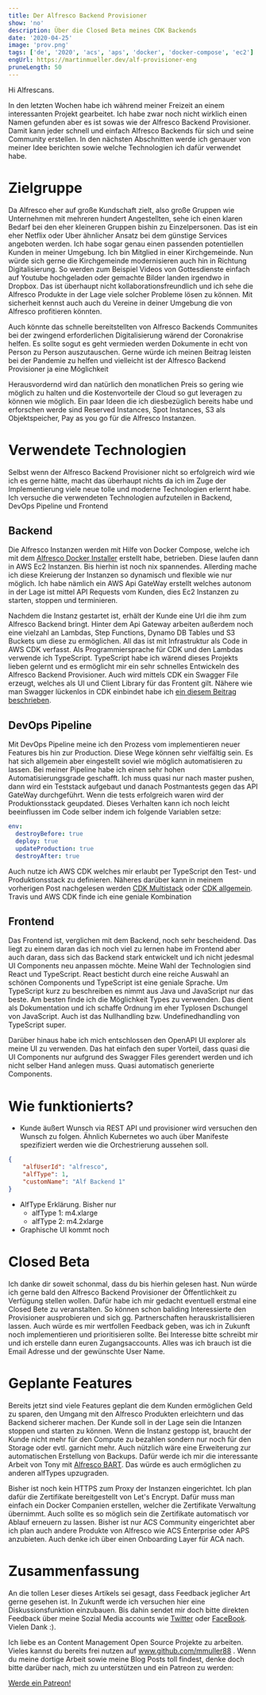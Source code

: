 ```yaml
---
title: Der Alfresco Backend Provisioner
show: 'no'
description: Über die Closed Beta meines CDK Backends
date: '2020-04-25'
image: 'prov.png'
tags: ['de', '2020', 'acs', 'aps', 'docker', 'docker-compose', 'ec2']
engUrl: https://martinmueller.dev/alf-provisioner-eng
pruneLength: 50
---
```


Hi Alfrescans.

In den letzten Wochen habe ich während meiner Freizeit an einem interessanten Projekt gearbeitet. Ich habe zwar noch nicht wirklich einen Namen gefunden aber es ist sowas wie der Alfresco Backend Provisioner. Damit kann jeder schnell und einfach Alfresco Backends für sich und seine Community erstellen. In den nächsten Abschnitten werde ich genauer von meiner Idee berichten sowie welche Technologien ich dafür verwendet habe.


# Zielgruppe
Da Alfresco eher auf große Kundschaft zielt, also große Gruppen wie Unternehmen mit mehreren hundert Angestellten, sehe ich einen klaren Bedarf bei den eher kleineren Gruppen bishin zu Einzelpersonen. Das ist ein eher Netflix oder Uber ähnlicher Ansatz bei dem günstige Services angeboten werden. Ich habe sogar genau einen passenden potentiellen Kunden in meiner Umgebung. Ich bin Mitglied in einer Kirchgemeinde. Nun würde sich gerne die Kirchgemeinde modernisieren auch hin in Richtung Digitalisierung. So werden zum Beispiel Videos von Gottesdienste einfach auf Youtube hochgeladen oder gemachte Bilder landen irgendwo in Dropbox. Das ist überhaupt nicht kollaborationsfreundlich und ich sehe die Alfresco Produkte in der Lage viele solcher Probleme lösen zu können. Mit sicherheit kennst auch auch du Vereine in deiner Umgebung die von Alfresco profitieren könnten.

Auch könnte das schnelle bereitstellten von Alfresco Backends Communites bei der zwingend erforderlichen Digitalisierung wärend der Coronakrise helfen. Es sollte sogut es geht vermieden werden Dokumente in echt von Person zu Person auszutauschen. Gerne würde ich meinen Beitrag leisten bei der Pandemie zu helfen und vielleicht ist der Alfresco Backend Provisioner ja eine Möglichkeit

 Herausvordernd wird dan natürlich den monatlichen Preis so gering wie möglich zu halten und die Kostenvorteile der Cloud so gut leveragen zu können wie möglich. Ein paar Ideen die ich diesbezüglich bereits habe und erforschen werde sind Reserved Instances, Spot Instances, S3 als Objektspeicher, Pay as you go für die Alfresco Instanzen.

# Verwendete Technologien
Selbst wenn der Alfresco Backend Provisioner nicht so erfolgreich wird wie ich es gerne hätte, macht das überhaupt nichts da ich im Zuge der Implementierung viele neue tolle und moderne Technologien erlernt habe. Ich versuche die verwendeten Technologien aufzuteilen in Backend, DevOps Pipeline und Frontend

## Backend
Die Alfresco Instanzen werden mit Hilfe von Docker Compose, welche ich mit dem [Alfresco Docker Installer](https://github.com/Alfresco/alfresco-docker-installer) erstellt habe, betrieben. Diese laufen dann in AWS Ec2 Instanzen. Bis hierhin ist noch nix spannendes. Allerding mache ich diese Kreierung der Instanzen so dynamisch und flexible wie nur möglich. Ich habe nämlich ein AWS Api GateWay erstellt welches autonom in der Lage ist mittel API Requests vom Kunden, dies Ec2 Instanzen zu starten, stoppen und terminieren.

Nachdem die Instanz gestartet ist, erhält der Kunde eine Url die ihm zum Alfresco Backend bringt. Hinter dem Api Gateway arbeiten außerdem noch eine vielzahl an Lambdas, Step Functions, Dynamo DB Tables und S3 Buckets um diese zu ermöglichen. All das ist mit Infrastruktur als Code in AWS CDK verfasst. Als Programmiersprache für CDK und den Lambdas verwende ich TypeScript. TypeScript habe ich wärend dieses Projekts lieben gelernt und es ermöglicht mir ein sehr schnelles Entwickeln des Alfresco Backend Provisioner. Auch wird mittels CDK ein Swagger File erzeugt, welches als UI und Client Library für das Frontent gilt. Nähere wie man Swagger lückenlos in CDK einbindet habe ich [ein diesem Beitrag beschrieben](https://martinmueller.dev/cdk-swagger).

## DevOps Pipeline
Mit DevOps Pipeline meine ich den Prozess vom implementieren neuer Features bis hin zur Production. Diese Wege können sehr vielfältig sein. Es hat sich allgemein aber eingestellt soviel wie möglich automatisieren zu lassen. Bei meiner Pipeline habe ich einen sehr hohen Automatisierungsgrade geschafft. Ich muss quasi nur nach master pushen, dann wird ein Teststack aufgebaut und danach Postmantests gegen das API GateWay durchgeführt. Wenn die tests erfolgreich waren wird der Produktionsstack geupdated. Dieses Verhalten kann ich noch leicht beeinflussen im Code selber indem ich folgende Variablen setze:

```YAML
env:
  destroyBefore: true
  deploy: true
  updateProduction: true
  destroyAfter: true
```

Auch nutze ich AWS CDK welches mir erlaubt per TypeScript den Test- und Produktionsstack zu definieren. Näheres darüber kann in meinem vorherigen Post nachgelesen werden [CDK Multistack](https://martinmueller.dev/cdk-multistack) oder [CDK allgemein](http://martinmueller.dev/cdk-example). Travis und AWS CDK finde ich eine geniale Kombination

## Frontend
Das Frontend ist, verglichen mit dem Backend, noch sehr bescheidend. Das liegt zu einem daran das ich noch viel zu lernen habe im Frontend aber auch daran, dass sich das Backend stark entwickelt und ich nicht jedesmal UI Components neu anpassen möchte. Meine Wahl der Technologien sind React und TypeScript. React besticht durch eine reiche Auswahl an schönen Components und TypeScript ist eine geniale Sprache. Um TypeScript kurz zu beschreiben es nimmt aus Java und JavaScript nur das beste. Am besten finde ich die Möglichkeit Types zu verwenden. Das dient als Dokumentation und ich schaffe Ordnung im eher Typlosen Dschungel von JavaScript. Auch ist das Nullhandling bzw. Undefinedhandling von TypeScript super.

Darüber hinaus habe ich mich entschlossen den OpenAPI UI explorer als meine UI zu verwenden. Das hat einfach den super Vorteil, dass quasi die UI Components nur aufgrund des Swagger Files gerendert werden und ich nicht selber Hand anlegen muss. Quasi automatisch generierte Components.

# Wie funktionierts?
* Kunde äußert Wunsch via REST API und provisioner wird versuchen den Wunsch zu folgen. Ähnlich Kubernetes wo auch über Manifeste spezifiziert werden wie die Orchestrierung aussehen soll.

```JSON
{
	"alfUserId": "alfresco",
	"alfType": 1,
	"customName": "Alf Backend 1"
}
```

* AlfType Erklärung. Bisher nur
  - alfType 1: m4.xlarge 
  - alfType 2: m4.2xlarge
* Graphische UI kommt noch

# Closed Beta
Ich danke dir soweit schonmal, dass du bis hierhin gelesen hast. Nun würde ich gerne bald den Alfresco Backend Provisioner der Öffentlichkeit zu Verfügung stellen wollen. Dafür habe ich mir gedacht eventuell erstmal eine Closed Bete zu veranstalten. So können schon baliding Interessierte den Provisioner ausprobieren und sich gg. Partnerschaften herauskristallisieren lassen. Auch würde es mir wertfollen Feedback geben, was ich in Zukunft noch implementieren und prioritisieren sollte. Bei Interesse bitte schreibt mir und ich erstelle dann euren Zugangsaccounts. Alles was ich brauch ist die Email Adresse und der gewünschte User Name.

# Geplante Features
Bereits jetzt sind viele Features geplant die dem Kunden ermöglichen Geld zu sparen, den Umgang mit den Alfresco Produkten erleichtern und das Backend sicherer machen. Der Kunde soll in der Lage sein die Intanzen stoppen und starten zu können. Wenn die Instanz gestopp ist, braucht der Kunde nicht mehr für den Compute zu bezahlen sondern nur noch für den Storage oder evtl. garnicht mehr. Auch nützlich wäre eine Erweiterung zur automatischen Erstellung von Backups. Dafür werde ich mir die interessante Arbeit von Tony mit [Alfresco BART](https://github.com/toniblyx/alfresco-backup-and-recovery-tool). Das würde es auch ermöglichen zu anderen alfTypes upzugraden.

Bisher ist noch kein HTTPS zum Proxy der Instanzen eingerichtet. Ich plan dafür die Zertifikate bereitgestellt von Let's Encrypt. Dafür muss man einfach ein Docker Companien erstellen, welcher die Zertifikate Verwaltung übernimmt. Auch sollte es so möglich sein die Zertifikate automatisch vor Ablauf erneuern zu lassen. Bisher ist nur ACS Community eingerichtet aber ich plan auch andere Produkte von Alfresco wie ACS Enterprise oder APS anzubieten. Auch denke ich über einen Onboarding Layer für ACA nach.

# Zusammenfassung

An die tollen Leser dieses Artikels sei gesagt, dass Feedback jeglicher Art gerne gesehen ist. In Zukunft werde ich versuchen hier eine Diskussionsfunktion einzubauen. Bis dahin sendet mir doch bitte direkten Feedback über meine Sozial Media accounts wie [Twitter](https://twitter.com/MartinMueller_) oder [FaceBook](https://www.facebook.com/martin.muller.10485). Vielen Dank :).

Ich liebe es an Content Management Open Source Projekte zu arbeiten. Vieles kannst du bereits frei nutzen auf www.github.com/mmuller88 . Wenn du meine dortige Arbeit sowie meine Blog Posts toll findest, denke doch bitte darüber nach, mich zu unterstützen und ein Patreon zu werden:

<a href="https://www.patreon.com/bePatron?u=29010217" data-patreon-widget-type="become-patron-button">Werde ein Patreon!</a><script async src="https://c6.patreon.com/becomePatronButton.bundle.js"></script>